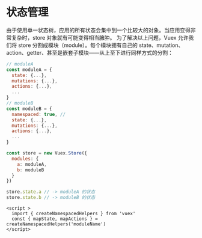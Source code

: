 # 状态管理
由于使用单一状态树，应用的所有状态会集中到一个比较大的对象。当应用变得非常复杂时，store 对象就有可能变得相当臃肿。
为了解决以上问题，Vuex 允许我们将 store 分割成模块（module）。每个模块拥有自己的 state、mutation、action、getter、甚至是嵌套子模块——从上至下进行同样方式的分割：
```js
// moduleA
const moduleA = {
  state: {...},
  mutations: {...},
  actions: {...},
  ...
}
// moduleB
const moduleB = {
  namespaced: true, // 
  state: {...},
  mutations: {...},
  actions: {...},
  ...
}

const store = new Vuex.Store({
  modules: {
    a: moduleA,
    b: moduleB
  }
})

store.state.a // -> moduleA 的状态
store.state.b // -> moduleB 的状态
```



```vue
<script >
  import { createNamespacedHelpers } from 'vuex'
  const { mapState, mapActions } = createNamespacedHelpers('moduleName')
</script>

```